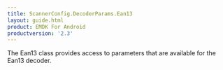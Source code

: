 ```yaml
---
title: ScannerConfig.DecoderParams.Ean13
layout: guide.html
product: EMDK For Android
productversion: '2.3'
---
```


The Ean13 class provides access to parameters that are available for
 the Ean13 decoder.










